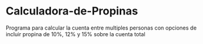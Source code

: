 # Calculadora-de-Propinas
Programa para calcular la cuenta entre multiples personas con opciones de incluir propina de 10%, 12% y 15%
 sobre la cuenta total
